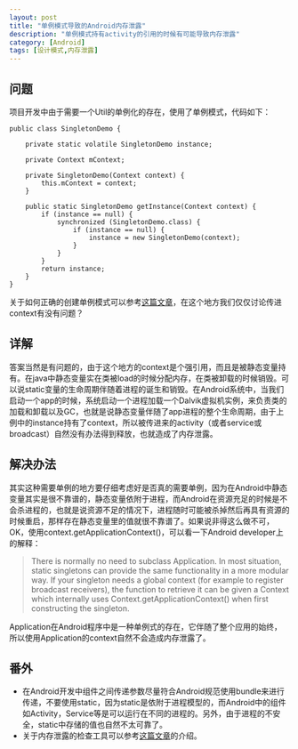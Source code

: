```yaml
---
layout: post
title: "单例模式导致的Android内存泄露"
description: "单例模式持有activity的引用的时候有可能导致内存泄露"
category: [Android]
tags: [设计模式,内存泄露]
---
```


## 问题
项目开发中由于需要一个Util的单例化的存在，使用了单例模式，代码如下：

   

    public class SingletonDemo {
    
        private static volatile SingletonDemo instance;
    
        private Context mContext;
    
        private SingletonDemo(Context context) {
            this.mContext = context;
        }
    
        public static SingletonDemo getInstance(Context context) {
            if (instance == null) {
                synchronized (SingletonDemo.class) {
                    if (instance == null) {
                        instance = new SingletonDemo(context);
                    }
                }
            }
            return instance;
        }
    }

关于如何正确的创建单例模式可以参考[这篇文章](http://wuchong.me/blog/2014/08/28/how-to-correctly-write-singleton-pattern/)，在这个地方我们仅仅讨论传进context有没有问题？

## 详解

答案当然是有问题的，由于这个地方的context是个强引用，而且是被静态变量持有。在java中静态变量实在类被load的时候分配内存，在类被卸载的时候销毁。可以说static变量的生命周期伴随着进程的诞生和销毁。在Android系统中，当我们启动一个app的时候，系统启动一个进程加载一个Dalvik虚拟机实例，来负责类的加载和卸载以及GC，也就是说静态变量伴随了app进程的整个生命周期，由于上例中的instance持有了context，所以被传进来的activity（或者service或broadcast）自然没有办法得到释放，也就造成了内存泄露。

## 解决办法

其实这种需要单例的地方要仔细考虑好是否真的需要单例，因为在Android中静态变量其实是很不靠谱的，静态变量依附于进程，而Android在资源充足的时候是不会杀进程的，也就是说资源不足的情况下，进程随时可能被杀掉然后再具有资源的时候重启，那样存在静态变量里的值就很不靠谱了。如果说非得这么做不可，OK，使用context.getApplicationContext()，可以看一下Android developer上的解释：

> There is normally no need to subclass Application. In most situation, static singletons can provide the same functionality in a more modular way. If your singleton needs a global context (for example to register broadcast receivers), the function to retrieve it can be given a Context which internally uses Context.getApplicationContext() when first constructing the singleton.

Application在Android程序中是一种单例式的存在，它伴随了整个应用的始终，所以使用Application的context自然不会造成内存泄露了。

## 番外

* 在Android开发中组件之间传递参数尽量符合Android规范使用bundle来进行传递，不要使用static，因为static是依附于进程模型的，而Android中的组件如Activity，Service等是可以运行在不同的进程的。另外，由于进程的不安全，static中存储的值也自然不太可靠了。 
* 关于内存泄露的检查工具可以参考[这篇文章](http://www.liaohuqiu.net/cn/posts/leak-canary-read-me/)的介绍。
